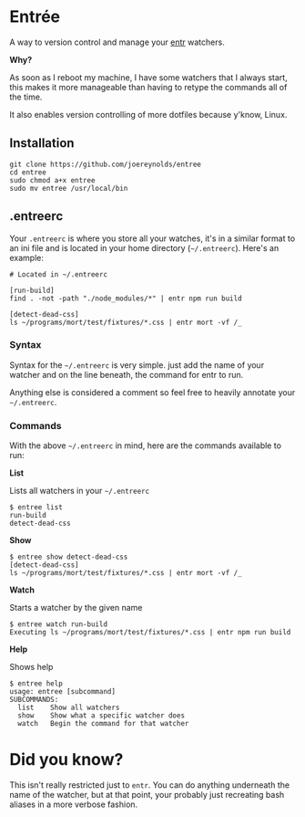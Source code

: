 # Entrée

A way to version control and manage your [entr](http://entrproject.org/) watchers.

**Why?**

As soon as I reboot my machine, I have some watchers that I always start, this makes it more manageable
than having to retype the commands all of the time.

It also enables version controlling of more dotfiles because y'know, Linux.

## Installation

```
git clone https://github.com/joereynolds/entree
cd entree
sudo chmod a+x entree
sudo mv entree /usr/local/bin
```

## .entreerc

Your `.entreerc` is where you store all your watches, it's in a similar format to an ini file and is located in your home directory (`~/.entreerc`). Here's an example:

```
# Located in ~/.entreerc

[run-build]
find . -not -path "./node_modules/*" | entr npm run build

[detect-dead-css]
ls ~/programs/mort/test/fixtures/*.css | entr mort -vf /_
```

### Syntax

Syntax for the `~/.entreerc` is very simple. just add the name of your watcher and on the line beneath, the command for entr to run.

Anything else is considered a comment so feel free to heavily annotate your `~/.entreerc`.


### Commands 

With the above `~/.entreerc` in mind, here are the commands available to run:

**List**

Lists all watchers in your `~/.entreerc`

```
$ entree list
run-build
detect-dead-css
```

**Show**

```
$ entree show detect-dead-css
[detect-dead-css]
ls ~/programs/mort/test/fixtures/*.css | entr mort -vf /_
```

**Watch**

Starts a watcher by the given name

```
$ entree watch run-build
Executing ls ~/programs/mort/test/fixtures/*.css | entr npm run build
```

**Help**

Shows help  

```
$ entree help
usage: entree [subcommand]
SUBCOMMANDS:
  list    Show all watchers
  show    Show what a specific watcher does
  watch   Begin the command for that watcher
```

# Did you know?

This isn't really restricted just to `entr`. You can do anything underneath the name of the watcher, but at that point, your probably just recreating bash aliases in a more verbose fashion.
